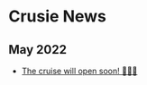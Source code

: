 # Crusie News
## May 2022
* [The cruise will open soon! 🎉🎉🎉](https://blog.sdevs.org/news/Cruise/THECWOS/)

